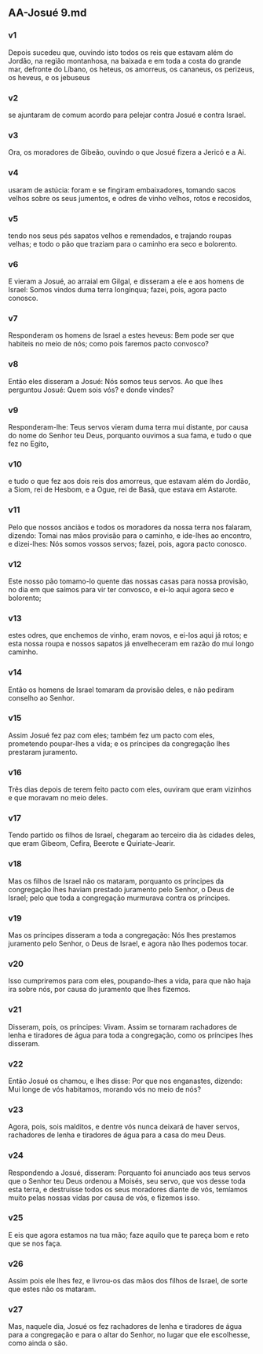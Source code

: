 ## AA-Josué 9.md
### v1
 Depois sucedeu que, ouvindo isto todos os reis que estavam além do Jordão, na região montanhosa, na baixada e em toda a costa do grande mar, defronte do Líbano, os heteus, os amorreus, os cananeus, os perizeus, os heveus, e os jebuseus
### v2
 se ajuntaram de comum acordo para pelejar contra Josué e contra Israel.
### v3
 Ora, os moradores de Gibeão, ouvindo o que Josué fizera a Jericó e a Ai.
### v4
 usaram de astúcia: foram e se fingiram embaixadores, tomando sacos velhos sobre os seus jumentos, e odres de vinho velhos, rotos e recosidos,
### v5
 tendo nos seus pés sapatos velhos e remendados, e trajando roupas velhas; e todo o pão que traziam para o caminho era seco e bolorento.
### v6
 E vieram a Josué, ao arraial em Gilgal, e disseram a ele e aos homens de Israel: Somos vindos duma terra longínqua; fazei, pois, agora pacto conosco.
### v7
 Responderam os homens de Israel a estes heveus: Bem pode ser que habiteis no meio de nós; como pois faremos pacto convosco?
### v8
 Então eles disseram a Josué: Nós somos teus servos. Ao que lhes perguntou Josué: Quem sois vós? e donde vindes?
### v9
 Responderam-lhe: Teus servos vieram duma terra mui distante, por causa do nome do Senhor teu Deus, porquanto ouvimos a sua fama, e tudo o que fez no Egito,
### v10
 e tudo o que fez aos dois reis dos amorreus, que estavam além do Jordão, a Siom, rei de Hesbom, e a Ogue, rei de Basã, que estava em Astarote.
### v11
 Pelo que nossos anciãos e todos os moradores da nossa terra nos falaram, dizendo: Tomai nas mãos provisão para o caminho, e ide-lhes ao encontro, e dizei-lhes: Nós somos vossos servos; fazei, pois, agora pacto conosco.
### v12
 Este nosso pão tomamo-lo quente das nossas casas para nossa provisão, no dia em que saímos para vir ter convosco, e ei-lo aqui agora seco e bolorento;
### v13
 estes odres, que enchemos de vinho, eram novos, e ei-los aqui já rotos; e esta nossa roupa e nossos sapatos já envelheceram em razão do mui longo caminho.
### v14
 Então os homens de Israel tomaram da provisão deles, e não pediram conselho ao Senhor.
### v15
 Assim Josué fez paz com eles; também fez um pacto com eles, prometendo poupar-lhes a vida; e os príncipes da congregação lhes prestaram juramento.
### v16
 Três dias depois de terem feito pacto com eles, ouviram que eram vizinhos e que moravam no meio deles.
### v17
 Tendo partido os filhos de Israel, chegaram ao terceiro dia às cidades deles, que eram Gibeom, Cefira, Beerote e Quiriate-Jearir.
### v18
 Mas os filhos de Israel não os mataram, porquanto os príncipes da congregação lhes haviam prestado juramento pelo Senhor, o Deus de Israel; pelo que toda a congregação murmurava contra os príncipes.
### v19
 Mas os príncipes disseram a toda a congregação: Nós lhes prestamos juramento pelo Senhor, o Deus de Israel, e agora não lhes podemos tocar.
### v20
 Isso cumpriremos para com eles, poupando-lhes a vida, para que não haja ira sobre nós, por causa do juramento que lhes fizemos.
### v21
 Disseram, pois, os príncipes: Vivam. Assim se tornaram rachadores de lenha e tiradores de água para toda a congregação, como os príncipes lhes disseram.
### v22
 Então Josué os chamou, e lhes disse: Por que nos enganastes, dizendo: Mui longe de vós habitamos, morando vós no meio de nós?
### v23
 Agora, pois, sois malditos, e dentre vós nunca deixará de haver servos, rachadores de lenha e tiradores de água para a casa do meu Deus.
### v24
 Respondendo a Josué, disseram: Porquanto foi anunciado aos teus servos que o Senhor teu Deus ordenou a Moisés, seu servo, que vos desse toda esta terra, e destruísse todos os seus moradores diante de vós, temíamos muito pelas nossas vidas por causa de vós, e fizemos isso.
### v25
 E eis que agora estamos na tua mão; faze aquilo que te pareça bom e reto que se nos faça.
### v26
 Assim pois ele lhes fez, e livrou-os das mãos dos filhos de Israel, de sorte que estes não os mataram.
### v27
 Mas, naquele dia, Josué os fez rachadores de lenha e tiradores de água para a congregação e para o altar do Senhor, no lugar que ele escolhesse, como ainda o são.
